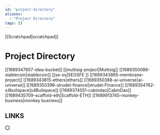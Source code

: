 ```yaml
---
id: "project-directory"
aliases:
  - "Project Directory"
tags: []
---
```

[[Scratchpad|scratchpad]]
# Project Directory
[[1689347657-idea-bucket]]
[[multisig-project|Multisig]]
[[1689350086-stablecoin|stablecoin]]
[[se-os|SEOSFE ]]
[[1689343865-membrane-project]]
[[1689343815-ethers|ethers]]
[[1689350388-ai-universe|ai-universe]]
[[1689350398-strudel-finance|strudel-FInance]]
[[1689354762-s4builspace|s4Builspace]]
[[1689374551-cabindao|CabinDao]]
[[1689435709-scaffold-eth|Scaffold-ETH]]
[[1689913745-monkey-business|monkey business]]
## LINKS

⭕

